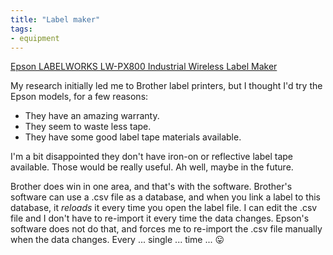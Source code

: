 ```yaml
---
title: "Label maker"
tags:
- equipment
---
```

[Epson LABELWORKS LW-PX800 Industrial Wireless Label Maker](https://www.amazon.com/dp/B08JRJVL6P/ref=nosim?tag=ffwf0f-20)

My research initially led me to Brother label printers, but I thought I'd try the Epson models, for a few reasons:
- They have an amazing warranty.
- They seem to waste less tape.
- They have some good label tape materials available.

I'm a bit disappointed they don't have iron-on or reflective label tape available. Those would be really useful. Ah well, maybe in the future.

Brother does win in one area, and that's with the software. Brother's software can use a .csv file as a database, and when you link a label to this database, it *reloads* it every time you open the label file. I can edit the .csv file and I don't have to re-import it every time the data changes. Epson's software does not do that, and forces me to re-import the .csv file manually when the data changes. Every ... single ... time ... 😛